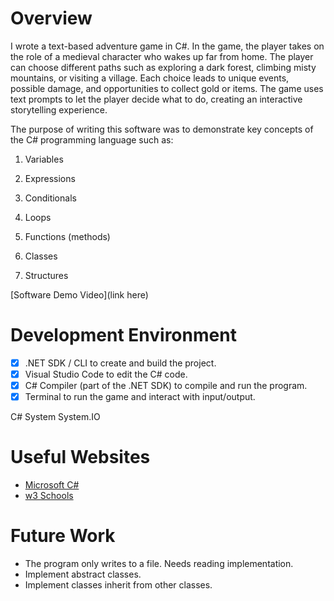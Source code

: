 # Overview

I wrote a text-based adventure game in C#. In the game, the player takes on the role of a medieval character who wakes up far from home. The player can choose different paths such as exploring a dark forest, climbing misty mountains, or visiting a village. Each choice leads to unique events, possible damage, and opportunities to collect gold or items. The game uses text prompts to let the player decide what to do, creating an interactive storytelling experience.

The purpose of writing this software was to demonstrate key concepts of the C# programming language such as:

1. Variables

2. Expressions

3. Conditionals

4. Loops

5. Functions (methods)

6. Classes

7. Structures

[Software Demo Video](link here)

# Development Environment

- [x] .NET SDK / CLI to create and build the project.
- [x] Visual Studio Code to edit the C# code.
- [x] C# Compiler (part of the .NET SDK) to compile and run the program.
- [x] Terminal to run the game and interact with input/output.

C#
System
System.IO

# Useful Websites

- [Microsoft C#](https://learn.microsoft.com/es-mx/dotnet/csharp/)
- [w3 Schools](https://www.w3schools.com/cs/index.php)

# Future Work

- The program only writes to a file. Needs reading implementation.
- Implement abstract classes.
- Implement classes inherit from other classes.
